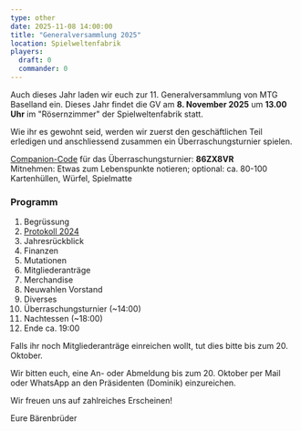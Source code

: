 ```yaml
---
type: other
date: 2025-11-08 14:00:00
title: "Generalversammlung 2025"
location: Spielweltenfabrik
players:
  draft: 0
  commander: 0
---
```

Auch dieses Jahr laden wir euch zur 11. Generalversammlung von MTG Baselland ein.
Dieses Jahr findet die GV am **8. November 2025** um **13.00 Uhr** im "Rösernzimmer" der Spielweltenfabrik statt.

Wie ihr es gewohnt seid, werden wir zuerst den geschäftlichen Teil erledigen und anschliessend zusammen ein Überraschungsturnier spielen.

[Companion-Code](/faq/#was-hat-es-mit-dem-companion-code-auf-sich) für das Überraschungsturnier: **86ZX8VR** \
Mitnehmen: Etwas zum Lebenspunkte notieren; optional: ca. 80-100 Kartenhüllen, Würfel, Spielmatte

### Programm

1. Begrüssung
2. [Protokoll 2024](/assets/files/2024-11-03_Protokoll_10.GV_MTGBL.pdf)
3. Jahresrückblick
4. Finanzen
5. Mutationen
6. Mitgliederanträge
7. Merchandise
8. Neuwahlen Vorstand
9. Diverses
8. Überraschungsturnier (~14:00)
9. Nachtessen (~18:00)
10. Ende ca. 19:00

Falls ihr noch Mitgliederanträge einreichen wollt, tut dies bitte bis zum 20. Oktober.

Wir bitten euch, eine An- oder Abmeldung bis zum 20. Oktober per Mail oder WhatsApp an den Präsidenten (Dominik) einzureichen.

Wir freuen uns auf zahlreiches Erscheinen!

Eure Bärenbrüder
